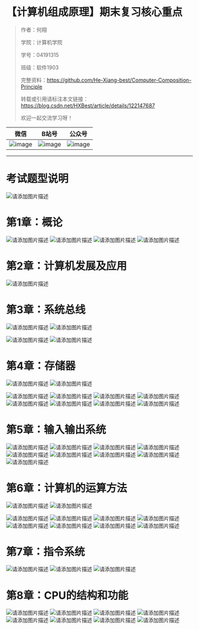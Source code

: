 # 【计算机组成原理】期末复习核心重点

> 作者：何翔 				 
>
> 学院：计算机学院
>
> 学号：04191315		 
>
> 班级：软件1903
>
> 完整资料：https://github.com/He-Xiang-best/Computer-Composition-Principle
>
> 转载或引用请标注本文链接：https://blog.csdn.net/HXBest/article/details/122147687
>
> 欢迎一起交流学习呀！

| 微信                                                         | B站号                                                        | 公众号                                                       |
| ------------------------------------------------------------ | ------------------------------------------------------------ | ------------------------------------------------------------ |
| ![image](https://img-blog.csdnimg.cn/img_convert/cece57138556f8ebe17ea8521e3114e1.png) | ![image](https://img-blog.csdnimg.cn/img_convert/96321ca49ce798da3095c0cb4c2bcafa.png) | ![image](https://img-blog.csdnimg.cn/img_convert/4488f9f9de1c18bb21c82f5657598d0d.png) |

---



# 考试题型说明
![请添加图片描述](https://img-blog.csdnimg.cn/60689e56b1c14f0cbb54d9f7615d5171.png?x-oss-process=image/watermark,type_d3F5LXplbmhlaQ,shadow_50,text_Q1NETiBA5bCP5L2V5a2m6ZW_,size_20,color_FFFFFF,t_70,g_se,x_16)
# 第1章：概论
![请添加图片描述](https://img-blog.csdnimg.cn/9e2d8cd46d20424ebf78e11be0930359.png?x-oss-process=image/watermark,type_d3F5LXplbmhlaQ,shadow_50,text_Q1NETiBA5bCP5L2V5a2m6ZW_,size_20,color_FFFFFF,t_70,g_se,x_16)
![请添加图片描述](https://img-blog.csdnimg.cn/62b7ccd706434fa9ab4db4a18a30a083.png?x-oss-process=image/watermark,type_d3F5LXplbmhlaQ,shadow_50,text_Q1NETiBA5bCP5L2V5a2m6ZW_,size_20,color_FFFFFF,t_70,g_se,x_16)
![请添加图片描述](https://img-blog.csdnimg.cn/5fa87011078e4a8083b9014fd1e76ac2.png?x-oss-process=image/watermark,type_d3F5LXplbmhlaQ,shadow_50,text_Q1NETiBA5bCP5L2V5a2m6ZW_,size_20,color_FFFFFF,t_70,g_se,x_16)
![请添加图片描述](https://img-blog.csdnimg.cn/af1959f9c2324b9c87a1ac6de2a4d83a.png?x-oss-process=image/watermark,type_d3F5LXplbmhlaQ,shadow_50,text_Q1NETiBA5bCP5L2V5a2m6ZW_,size_20,color_FFFFFF,t_70,g_se,x_16)
# 第2章：计算机发展及应用
![请添加图片描述](https://img-blog.csdnimg.cn/08f1118fba5c40518d3b109de3d40024.png?x-oss-process=image/watermark,type_d3F5LXplbmhlaQ,shadow_50,text_Q1NETiBA5bCP5L2V5a2m6ZW_,size_20,color_FFFFFF,t_70,g_se,x_16)
# 第3章：系统总线
![请添加图片描述](https://img-blog.csdnimg.cn/a8616d5f4b544d9485dc2e23ddaa7fb4.png?x-oss-process=image/watermark,type_d3F5LXplbmhlaQ,shadow_50,text_Q1NETiBA5bCP5L2V5a2m6ZW_,size_20,color_FFFFFF,t_70,g_se,x_16)
![请添加图片描述](https://img-blog.csdnimg.cn/030758107573410e8387408834bbe09f.png?x-oss-process=image/watermark,type_d3F5LXplbmhlaQ,shadow_50,text_Q1NETiBA5bCP5L2V5a2m6ZW_,size_20,color_FFFFFF,t_70,g_se,x_16)

![请添加图片描述](https://img-blog.csdnimg.cn/b36890578ab74d4abaed9ba29c014653.png?x-oss-process=image/watermark,type_d3F5LXplbmhlaQ,shadow_50,text_Q1NETiBA5bCP5L2V5a2m6ZW_,size_20,color_FFFFFF,t_70,g_se,x_16)
![请添加图片描述](https://img-blog.csdnimg.cn/35e5adb6f99e4fbfa5298a38985e0dac.png?x-oss-process=image/watermark,type_d3F5LXplbmhlaQ,shadow_50,text_Q1NETiBA5bCP5L2V5a2m6ZW_,size_20,color_FFFFFF,t_70,g_se,x_16)
# 第4章：存储器
![请添加图片描述](https://img-blog.csdnimg.cn/60d61e52ef004a41b195fa4f8415e659.png?x-oss-process=image/watermark,type_d3F5LXplbmhlaQ,shadow_50,text_Q1NETiBA5bCP5L2V5a2m6ZW_,size_20,color_FFFFFF,t_70,g_se,x_16)
![请添加图片描述](https://img-blog.csdnimg.cn/8ee3b8ad183b4cceb3f38230d8e44439.png?x-oss-process=image/watermark,type_d3F5LXplbmhlaQ,shadow_50,text_Q1NETiBA5bCP5L2V5a2m6ZW_,size_20,color_FFFFFF,t_70,g_se,x_16)

![请添加图片描述](https://img-blog.csdnimg.cn/66a46027f70441b7bfd9f817501dc506.png?x-oss-process=image/watermark,type_d3F5LXplbmhlaQ,shadow_50,text_Q1NETiBA5bCP5L2V5a2m6ZW_,size_20,color_FFFFFF,t_70,g_se,x_16)
![请添加图片描述](https://img-blog.csdnimg.cn/1557ed09153d41f09bf718b569f4b550.png?x-oss-process=image/watermark,type_d3F5LXplbmhlaQ,shadow_50,text_Q1NETiBA5bCP5L2V5a2m6ZW_,size_20,color_FFFFFF,t_70,g_se,x_16)
![请添加图片描述](https://img-blog.csdnimg.cn/5deba03aa71d48db835a42c62e1bed27.png?x-oss-process=image/watermark,type_d3F5LXplbmhlaQ,shadow_50,text_Q1NETiBA5bCP5L2V5a2m6ZW_,size_20,color_FFFFFF,t_70,g_se,x_16)
![请添加图片描述](https://img-blog.csdnimg.cn/6f4121b5008748679d3e865550ff5e3e.png?x-oss-process=image/watermark,type_d3F5LXplbmhlaQ,shadow_50,text_Q1NETiBA5bCP5L2V5a2m6ZW_,size_20,color_FFFFFF,t_70,g_se,x_16)
![请添加图片描述](https://img-blog.csdnimg.cn/79763764aa01437faf001531c157ff27.png?x-oss-process=image/watermark,type_d3F5LXplbmhlaQ,shadow_50,text_Q1NETiBA5bCP5L2V5a2m6ZW_,size_20,color_FFFFFF,t_70,g_se,x_16)
![请添加图片描述](https://img-blog.csdnimg.cn/7e9b481018984073a7462a7b573c0f49.png?x-oss-process=image/watermark,type_d3F5LXplbmhlaQ,shadow_50,text_Q1NETiBA5bCP5L2V5a2m6ZW_,size_20,color_FFFFFF,t_70,g_se,x_16)
![请添加图片描述](https://img-blog.csdnimg.cn/88c0c91daa30407e879f6bc1d68eb9d2.png?x-oss-process=image/watermark,type_d3F5LXplbmhlaQ,shadow_50,text_Q1NETiBA5bCP5L2V5a2m6ZW_,size_20,color_FFFFFF,t_70,g_se,x_16)
![请添加图片描述](https://img-blog.csdnimg.cn/d99ffd879dbe42c7830fabbd3cd29b23.png?x-oss-process=image/watermark,type_d3F5LXplbmhlaQ,shadow_50,text_Q1NETiBA5bCP5L2V5a2m6ZW_,size_20,color_FFFFFF,t_70,g_se,x_16)
# 第5章：输入输出系统
![请添加图片描述](https://img-blog.csdnimg.cn/1c47d4e7e26449e3908923f1fc9c73bd.png?x-oss-process=image/watermark,type_d3F5LXplbmhlaQ,shadow_50,text_Q1NETiBA5bCP5L2V5a2m6ZW_,size_20,color_FFFFFF,t_70,g_se,x_16)
![请添加图片描述](https://img-blog.csdnimg.cn/4c92b3832f1543a5835cc7d371a5dac2.png?x-oss-process=image/watermark,type_d3F5LXplbmhlaQ,shadow_50,text_Q1NETiBA5bCP5L2V5a2m6ZW_,size_20,color_FFFFFF,t_70,g_se,x_16)
![请添加图片描述](https://img-blog.csdnimg.cn/c66c529bf6424ae3b0b957571f60bd32.png?x-oss-process=image/watermark,type_d3F5LXplbmhlaQ,shadow_50,text_Q1NETiBA5bCP5L2V5a2m6ZW_,size_20,color_FFFFFF,t_70,g_se,x_16)
![请添加图片描述](https://img-blog.csdnimg.cn/ce1a3037ee514e4bb1fa953a01a898a0.png?x-oss-process=image/watermark,type_d3F5LXplbmhlaQ,shadow_50,text_Q1NETiBA5bCP5L2V5a2m6ZW_,size_20,color_FFFFFF,t_70,g_se,x_16)
![请添加图片描述](https://img-blog.csdnimg.cn/6308dcb454fe41d48b02680302694fc5.png?x-oss-process=image/watermark,type_d3F5LXplbmhlaQ,shadow_50,text_Q1NETiBA5bCP5L2V5a2m6ZW_,size_20,color_FFFFFF,t_70,g_se,x_16)
![请添加图片描述](https://img-blog.csdnimg.cn/55b7cf58125042deb782e0ef6f36471f.png?x-oss-process=image/watermark,type_d3F5LXplbmhlaQ,shadow_50,text_Q1NETiBA5bCP5L2V5a2m6ZW_,size_20,color_FFFFFF,t_70,g_se,x_16)
![请添加图片描述](https://img-blog.csdnimg.cn/e649268dd0b643e68bc699241dc5b615.png?x-oss-process=image/watermark,type_d3F5LXplbmhlaQ,shadow_50,text_Q1NETiBA5bCP5L2V5a2m6ZW_,size_20,color_FFFFFF,t_70,g_se,x_16)
![请添加图片描述](https://img-blog.csdnimg.cn/d9c2d5770b1f46d681e59a82b98143f7.png?x-oss-process=image/watermark,type_d3F5LXplbmhlaQ,shadow_50,text_Q1NETiBA5bCP5L2V5a2m6ZW_,size_20,color_FFFFFF,t_70,g_se,x_16)
![请添加图片描述](https://img-blog.csdnimg.cn/a2eea7d6c59545c4aea3eb5ff55ee419.png?x-oss-process=image/watermark,type_d3F5LXplbmhlaQ,shadow_50,text_Q1NETiBA5bCP5L2V5a2m6ZW_,size_20,color_FFFFFF,t_70,g_se,x_16)
# 第6章：计算机的运算方法
![请添加图片描述](https://img-blog.csdnimg.cn/a0081929798344e9bff0167a3539fe04.png?x-oss-process=image/watermark,type_d3F5LXplbmhlaQ,shadow_50,text_Q1NETiBA5bCP5L2V5a2m6ZW_,size_20,color_FFFFFF,t_70,g_se,x_16)
![请添加图片描述](https://img-blog.csdnimg.cn/f16d51dd417449cf95ea2b1c0fd589cd.png?x-oss-process=image/watermark,type_d3F5LXplbmhlaQ,shadow_50,text_Q1NETiBA5bCP5L2V5a2m6ZW_,size_20,color_FFFFFF,t_70,g_se,x_16)

![请添加图片描述](https://img-blog.csdnimg.cn/6a5064f23dbe4347b329b5688138539e.png?x-oss-process=image/watermark,type_d3F5LXplbmhlaQ,shadow_50,text_Q1NETiBA5bCP5L2V5a2m6ZW_,size_20,color_FFFFFF,t_70,g_se,x_16)
![请添加图片描述](https://img-blog.csdnimg.cn/fb1b383a80bf47a086747201ac304fd9.png?x-oss-process=image/watermark,type_d3F5LXplbmhlaQ,shadow_50,text_Q1NETiBA5bCP5L2V5a2m6ZW_,size_20,color_FFFFFF,t_70,g_se,x_16)
![请添加图片描述](https://img-blog.csdnimg.cn/385b98283b1e4105a2424c5a4339df86.png?x-oss-process=image/watermark,type_d3F5LXplbmhlaQ,shadow_50,text_Q1NETiBA5bCP5L2V5a2m6ZW_,size_20,color_FFFFFF,t_70,g_se,x_16)
![请添加图片描述](https://img-blog.csdnimg.cn/6c1c6fea5ad3485fa3425483cac13127.png?x-oss-process=image/watermark,type_d3F5LXplbmhlaQ,shadow_50,text_Q1NETiBA5bCP5L2V5a2m6ZW_,size_20,color_FFFFFF,t_70,g_se,x_16)
![请添加图片描述](https://img-blog.csdnimg.cn/292367266acc4cbbb67893b9151ea5cf.png?x-oss-process=image/watermark,type_d3F5LXplbmhlaQ,shadow_50,text_Q1NETiBA5bCP5L2V5a2m6ZW_,size_20,color_FFFFFF,t_70,g_se,x_16)
![请添加图片描述](https://img-blog.csdnimg.cn/e491ad005f71406490c3f718300b5bb2.png?x-oss-process=image/watermark,type_d3F5LXplbmhlaQ,shadow_50,text_Q1NETiBA5bCP5L2V5a2m6ZW_,size_20,color_FFFFFF,t_70,g_se,x_16)
![请添加图片描述](https://img-blog.csdnimg.cn/76a1773dcbbb4fe2a49cc6786f643f74.png?x-oss-process=image/watermark,type_d3F5LXplbmhlaQ,shadow_50,text_Q1NETiBA5bCP5L2V5a2m6ZW_,size_20,color_FFFFFF,t_70,g_se,x_16)
![请添加图片描述](https://img-blog.csdnimg.cn/128b2686792141e3b85fe7513bfaaba0.png?x-oss-process=image/watermark,type_d3F5LXplbmhlaQ,shadow_50,text_Q1NETiBA5bCP5L2V5a2m6ZW_,size_20,color_FFFFFF,t_70,g_se,x_16)

# 第7章：指令系统

![请添加图片描述](https://img-blog.csdnimg.cn/9ca8c586d5f14513aff878c41ec0fc4c.png?x-oss-process=image/watermark,type_d3F5LXplbmhlaQ,shadow_50,text_Q1NETiBA5bCP5L2V5a2m6ZW_,size_20,color_FFFFFF,t_70,g_se,x_16)
![请添加图片描述](https://img-blog.csdnimg.cn/5fc596e4850a420e9953301d37167892.png?x-oss-process=image/watermark,type_d3F5LXplbmhlaQ,shadow_50,text_Q1NETiBA5bCP5L2V5a2m6ZW_,size_20,color_FFFFFF,t_70,g_se,x_16)
![请添加图片描述](https://img-blog.csdnimg.cn/f4f560cb12b24b328c8de526aafb81cf.png?x-oss-process=image/watermark,type_d3F5LXplbmhlaQ,shadow_50,text_Q1NETiBA5bCP5L2V5a2m6ZW_,size_20,color_FFFFFF,t_70,g_se,x_16)
# 第8章：CPU的结构和功能
![请添加图片描述](https://img-blog.csdnimg.cn/44444a44bc234986b0db598f97828c85.png?x-oss-process=image/watermark,type_d3F5LXplbmhlaQ,shadow_50,text_Q1NETiBA5bCP5L2V5a2m6ZW_,size_20,color_FFFFFF,t_70,g_se,x_16)
![请添加图片描述](https://img-blog.csdnimg.cn/2de0fd540f2a449cb6215bf613bd57d8.png?x-oss-process=image/watermark,type_d3F5LXplbmhlaQ,shadow_50,text_Q1NETiBA5bCP5L2V5a2m6ZW_,size_20,color_FFFFFF,t_70,g_se,x_16)
![请添加图片描述](https://img-blog.csdnimg.cn/e11d1cfb27b743e5a5270e2ce3a77049.png?x-oss-process=image/watermark,type_d3F5LXplbmhlaQ,shadow_50,text_Q1NETiBA5bCP5L2V5a2m6ZW_,size_20,color_FFFFFF,t_70,g_se,x_16)
![请添加图片描述](https://img-blog.csdnimg.cn/99a8a96a959c4c4e8931485b9030813b.png?x-oss-process=image/watermark,type_d3F5LXplbmhlaQ,shadow_50,text_Q1NETiBA5bCP5L2V5a2m6ZW_,size_20,color_FFFFFF,t_70,g_se,x_16)
![请添加图片描述](https://img-blog.csdnimg.cn/e93b04846a0b4c8abda8eaaffc43c7cb.png?x-oss-process=image/watermark,type_d3F5LXplbmhlaQ,shadow_50,text_Q1NETiBA5bCP5L2V5a2m6ZW_,size_20,color_FFFFFF,t_70,g_se,x_16)
![请添加图片描述](https://img-blog.csdnimg.cn/525aa4533ee2456aa469d7b9c497244c.png?x-oss-process=image/watermark,type_d3F5LXplbmhlaQ,shadow_50,text_Q1NETiBA5bCP5L2V5a2m6ZW_,size_20,color_FFFFFF,t_70,g_se,x_16)
![请添加图片描述](https://img-blog.csdnimg.cn/415584757da94a15b418e07ec8084710.png?x-oss-process=image/watermark,type_d3F5LXplbmhlaQ,shadow_50,text_Q1NETiBA5bCP5L2V5a2m6ZW_,size_20,color_FFFFFF,t_70,g_se,x_16)
![请添加图片描述](https://img-blog.csdnimg.cn/0fd654646d2843d58739cffc1884b43f.png?x-oss-process=image/watermark,type_d3F5LXplbmhlaQ,shadow_50,text_Q1NETiBA5bCP5L2V5a2m6ZW_,size_20,color_FFFFFF,t_70,g_se,x_16)